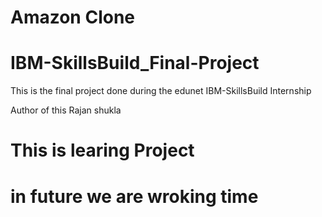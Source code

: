 # Amazon Clone


# IBM-SkillsBuild_Final-Project
This is the final project done during the edunet IBM-SkillsBuild Internship

Author of this Rajan shukla 

# This is learing Project  
# in future we are wroking time 